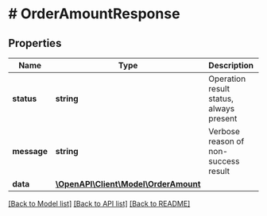 # # OrderAmountResponse

## Properties

Name | Type | Description | Notes
------------ | ------------- | ------------- | -------------
**status** | **string** | Operation result status, always present |
**message** | **string** | Verbose reason of non-success result | [optional]
**data** | [**\OpenAPI\Client\Model\OrderAmount**](OrderAmount.md) |  | [optional]

[[Back to Model list]](../../README.md#models) [[Back to API list]](../../README.md#endpoints) [[Back to README]](../../README.md)
